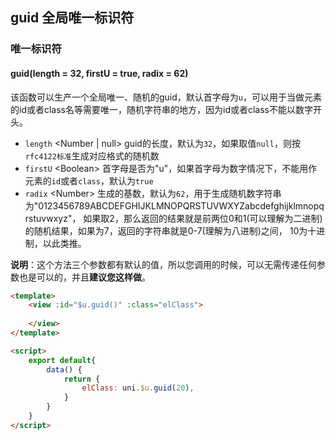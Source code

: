 ## guid 全局唯一标识符


### 唯一标识符

#### guid(length = 32, firstU = true, radix = 62)

该函数可以生产一个全局唯一、随机的guid，默认首字母为`u`，可以用于当做元素的id或者class名等需要唯一，随机字符串的地方，因为id或者class不能以数字开头。

- `length` <Number | null\> guid的长度，默认为`32`，如果取值`null`，则按`rfc4122标准`生成对应格式的随机数
- `firstU` <Boolean\> 首字母是否为"u"，如果首字母为数字情况下，不能用作元素的`id`或者`class`，默认为`true`
- `radix` <Number\> 生成的基数，默认为`62`，用于生成随机数字符串为"0123456789ABCDEFGHIJKLMNOPQRSTUVWXYZabcdefghijklmnopqrstuvwxyz"，
如果取2，那么返回的结果就是前两位0和1(可以理解为二进制)的随机结果，如果为7，返回的字符串就是0-7(理解为八进制)之间，
10为十进制，以此类推。

**说明**：这个方法三个参数都有默认的值，所以您调用的时候，可以无需传递任何参数也是可以的，并且**建议您这样做**。

```html
<template>
	<view :id="$u.guid()" :class="elClass">
		
	</view>
</template>

<script>
	export default{
		data() {
			return {
				elClass: uni.$u.guid(20),
			}
		}
	}
</script>
```
